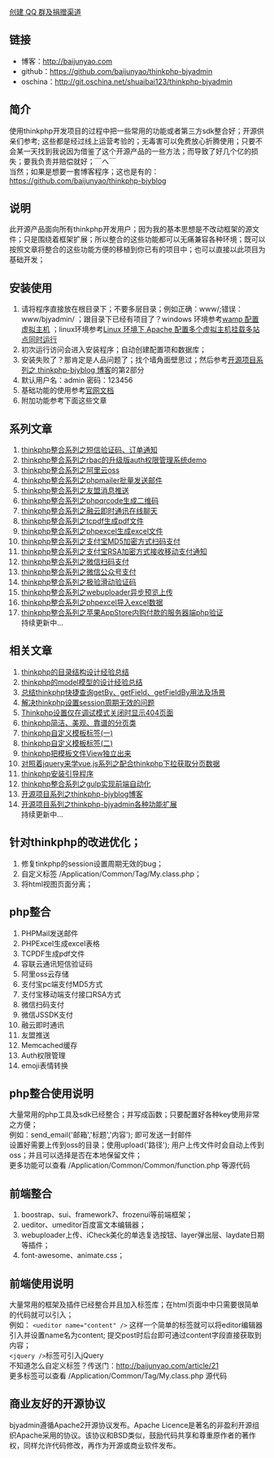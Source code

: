 [创建 QQ 群及捐赠渠道](https://baijunyao.com/article/124)  

## 链接
- 博客：http://baijunyao.com   
- github：https://github.com/baijunyao/thinkphp-bjyadmin   
- oschina：http://git.oschina.net/shuaibai123/thinkphp-bjyadmin   

## 简介
使用thinkphp开发项目的过程中把一些常用的功能或者第三方sdk整合好；开源供亲们参考;
这些都是经过线上运营考验的；无毒害可以免费放心折腾使用；只要不会某一天找到我说因为借鉴了这个开源产品的一些方法；而导致了好几个亿的损失；要我负责并赔偿就好；￣へ￣  
当然；如果是想要一套博客程序；这也是有的：https://github.com/baijunyao/thinkphp-bjyblog

## 说明
此开源产品面向所有thinkphp开发用户；因为我的基本思想是不改动框架的源文件；只是围绕着框架扩展；所以整合的这些功能都可以无痛兼容各种环境；既可以按照文章将整合的这些功能方便的移植到你已有的项目中；也可以直接以此项目为基础开发；

## 安装使用
1. 请将程序直接放在根目录下；不要多层目录；例如正确：www/;错误：www/bjyadmin/ ；跟目录下已经有项目了？windows 环境参考[wamp 配置虚拟主机](http://baijunyao.com/article/62) ；linux环境参考[Linux 环境下 Apache 配置多个虚拟主机挂载多站点同时运行](http://baijunyao.com/article/9)
2. 初次运行访问会进入安装程序；自动创建配置项和数据库；
3. 安装失败了？那肯定是人品问题了；找个墙角面壁思过；然后参考[开源项目系列之 thinkphp-bjyblog 博客](http://baijunyao.com/article/104)的第2部分
4. 默认用户名：admin   密码：123456
5. 基础功能的使用参考[官网文档](http://document.thinkphp.cn/manual_3_2.html)
6. 附加功能参考下面这些文章

## 系列文章
1. [thinkphp整合系列之短信验证码、订单通知](http://baijunyao.com/article/66)
2. [thinkphp整合系列之rbac的升级版auth权限管理系统demo](http://baijunyao.com/article/67)
3. [thinkphp整合系列之阿里云oss](http://baijunyao.com/article/68)
4. [thinkphp整合系列之phpmailer批量发送邮件](http://baijunyao.com/article/69)
5. [thinkphp整合系列之友盟消息推送](http://baijunyao.com/article/70)  
6. [thinkphp整合系列之phpqrcode生成二维码](http://baijunyao.com/article/71)  
7. [thinkphp整合系列之融云即时通讯在线聊天](http://baijunyao.com/article/72)  
8. [thinkphp整合系列之tcpdf生成pdf文件](http://baijunyao.com/article/73)  
9. [thinkphp整合系列之phpexcel生成excel文件](http://baijunyao.com/article/74)  
10. [thinkphp整合系列之支付宝MD5加密方式扫码支付](http://baijunyao.com/article/75)  
11. [thinkphp整合系列之支付宝RSA加密方式接收移动支付通知](http://baijunyao.com/article/76)  
12. [thinkphp整合系列之微信扫码支付](http://baijunyao.com/article/77)  
13. [thinkphp整合系列之微信公众号支付](http://baijunyao.com/article/78)  
14. [thinkphp整合系列之极验滑动验证码](http://baijunyao.com/article/79)  
15. [thinkphp整合系列之webuploader异步预览上传](http://baijunyao.com/article/80)  
16. [thinkphp整合系列之phpexcel导入excel数据](http://baijunyao.com/article/82)  
17. [thinkphp整合系列之苹果AppStore内购付款的服务器端php验证](http://baijunyao.com/article/106)  
持续更新中...

## 相关文章
1. [thinkphp的目录结构设计经验总结](http://baijunyao.com/article/60)
2. [thinkphp的model模型的设计经验总结](http://baijunyao.com/article/61)
3. [总结thinkphp快捷查询getBy、getField、getFieldBy用法及场景](http://baijunyao.com/article/59)
4. [解决thinkphp设置session周期无效的问题](http://baijunyao.com/article/44)
5. [Thinkphp设置仅在调试模式关闭时显示404页面](http://baijunyao.com/article/70)  
6. [thinkphp简洁、美观、靠谱的分页类](http://baijunyao.com/article/25)  
7. [thinkphp自定义模板标签(一)](http://baijunyao.com/article/21)  
8. [thinkphp自定义模板标签(二)](http://baijunyao.com/article/22)  
9. [thinkphp把模板文件View独立出来](http://baijunyao.com/article/90)  
10. [对照着jquery来学vue.js系列之配合thinkphp下拉获取分页数据](http://baijunyao.com/article/88)  
11. [thinkphp安装引导程序](http://baijunyao.com/article/91)  
12. [thinkphp整合系列之gulp实现前端自动化](http://baijunyao.com/article/103)  
13. [开源项目系列之thinkphp-bjyblog博客](http://baijunyao.com/article/104)  
14. [开源项目系列之thinkphp-bjyadmin各种功能扩展](http://baijunyao.com/article/105)  
持续更新中...

## 针对thinkphp的改进优化；
1. 修复tinkphp的session设置周期无效的bug；
2. 自定义标签 /Application/Common/Tag/My.class.php；
3. 将html视图页面分离；

## php整合
1. PHPMail发送邮件
2. PHPExcel生成excel表格
3. TCPDF生成pdf文件
4. 容联云通讯短信验证码
5. 阿里oss云存储
6. 支付宝pc端支付MD5方式
7. 支付宝移动端支付接口RSA方式
8. 微信扫码支付
9. 微信JSSDK支付
10. 融云即时通讯
11. 友盟推送
12. Memcached缓存
13. Auth权限管理
14. emoji表情转换

## php整合使用说明
大量常用的php工具及sdk已经整合；并写成函数；只要配置好各种key使用非常之方便；  
例如：send_email('邮箱','标题','内容'); 即可发送一封邮件  
设置好需要上传到oss的目录；使用upload('路径'); 用户上传文件时会自动上传到oss；并且可以选择是否在本地保留文件；  
更多功能可以查看 /Application/Common/Common/function.php 等源代码

## 前端整合
1. boostrap、sui、framework7、frozenui等前端框架；
2. ueditor、umeditor百度富文本编辑器；
3. webuploader上传、iCheck美化的单选复选按钮、layer弹出层、laydate日期等插件；
4. font-awesome、animate.css；

## 前端使用说明
大量常用的框架及插件已经整合并且加入标签库；在html页面中中只需要很简单的代码就可以引入；  
例如：   `<ueditor name="content" />` 这样一个简单的标签就可以将editor编辑器引入并设置name名为content;
提交post时后台即可通过content字段直接获取到内容；  
`<jquery />`标签可引入jQuery  
不知道怎么自定义标签？传送门：http://baijunyao.com/article/21   
更多标签可以查看 /Application/Common/Tag/My.class.php 源代码

## 商业友好的开源协议
bjyadmin遵循Apache2开源协议发布。Apache Licence是著名的非盈利开源组织Apache采用的协议。该协议和BSD类似，鼓励代码共享和尊重原作者的著作权，同样允许代码修改，再作为开源或商业软件发布。

